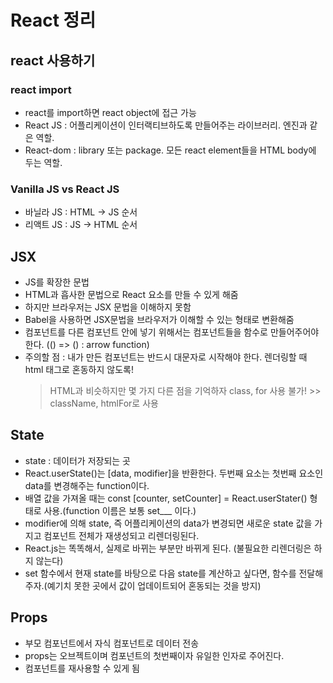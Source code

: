 # React 정리

## react 사용하기

### react import

- react를 import하면 react object에 접근 가능
- React JS : 어플리케이션이 인터랙티브하도록 만들어주는 라이브러리. 엔진과 같은 역할.
- React-dom : library 또는 package. 모든 react element들을 HTML body에 두는 역할.

### Vanilla JS vs React JS

- 바닐라 JS : HTML -> JS 순서
- 리액트 JS : JS -> HTML 순서

## JSX

- JS를 확장한 문법
- HTML과 흡사한 문법으로 React 요소를 만들 수 있게 해줌
- 하지만 브라우저는 JSX 문법을 이해하지 못함
- Babel을 사용하면 JSX문법을 브라우저가 이해할 수 있는 형태로 변환해줌
- 컴포넌트를 다른 컴포넌트 안에 넣기 위해서는 컴포넌트들을 함수로 만들어주어야 한다. (() => () : arrow function)
- 주의할 점 : 내가 만든 컴포넌트는 반드시 대문자로 시작해야 한다. 렌더링할 때 html 태그로 혼동하지 않도록!
  > HTML과 비슷하지만 몇 가지 다른 점을 기억하자
  > class, for 사용 불가! >> className, htmlFor로 사용

## State

- state : 데이터가 저장되는 곳
- React.userState()는 [data, modifier]을 반환한다. 두번째 요소는 첫번째 요소인 data를 변경해주는 function이다.
- 배열 값을 가져올 때는 const [counter, setCounter] = React.userStater() 형태로 사용.(function 이름은 보통 set\_\_\_ 이다.)
- modifier에 의해 state, 즉 어플리케이션의 data가 변경되면 새로운 state 값을 가지고 컴포넌트 전체가 재생성되고 리렌더링된다.
- React.js는 똑똑해서, 실제로 바뀌는 부분만 바뀌게 된다. (불필요한 리렌더링은 하지 않는다)
- set 함수에서 현재 state를 바탕으로 다음 state를 계산하고 싶다면, 함수를 전달해주자.(예기치 못한 곳에서 값이 업데이트되어 혼동되는 것을 방지)

## Props

- 부모 컴포넌트에서 자식 컴포넌트로 데이터 전송
- props는 오브젝트이며 컴포넌트의 첫번째이자 유일한 인자로 주어진다.
- 컴포넌트를 재사용할 수 있게 됨
